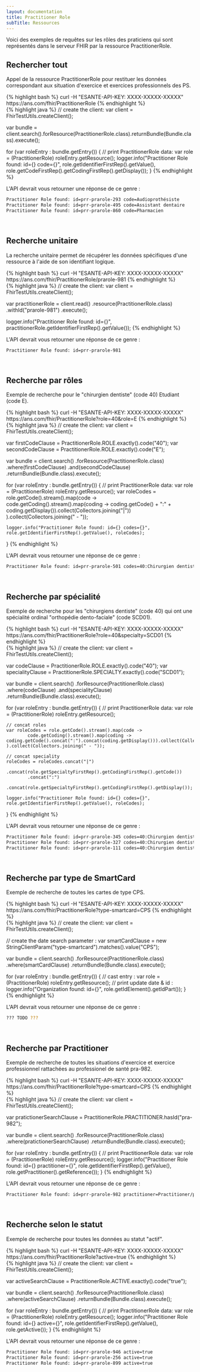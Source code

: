```yaml
---
layout: documentation
title: Practitioner Role
subTitle: Ressources
---
```



Voici des exemples de requêtes sur les rôles des praticiens qui sont représentés dans le serveur FHIR par la ressource PractitionerRole.


## Rechercher tout

Appel de la ressource PractitionerRole pour restituer les données correspondant aux situation d'exercice et exercices professionnels des PS.

<div class="code-sample">
<div class="tab-content" data-name="curl">
{% highlight bash %}
curl -H "ESANTE-API-KEY: XXXX-XXXXX-XXXXX" https://ans.com/fhir/PractitionerRole
{% endhighlight %}
</div>
<div class="tab-content" data-name="java">
{% highlight java %}
// create the client:
var client = FhirTestUtils.createClient();

var bundle = client.search().forResource(PractitionerRole.class).returnBundle(Bundle.class).execute();

for (var roleEntry : bundle.getEntry()) {
// print PractitionerRole data:
var role = (PractitionerRole) roleEntry.getResource();
logger.info("Practitioner Role found: id={} code={}", role.getIdentifierFirstRep().getValue(), role.getCodeFirstRep().getCodingFirstRep().getDisplay());
}
{% endhighlight %}
</div>

</div>

L'API devrait vous retourner une réponse de ce genre :

```bash
Practitioner Role found: id=prr-prarole-293 code=Audioprothésiste
Practitioner Role found: id=prr-prarole-495 code=Assistant dentaire
Practitioner Role found: id=prr-prarole-860 code=Pharmacien
```

<br>

## Recherche unitaire

La recherche unitaire permet de récupérer les données spécifiques d'une ressource à l'aide de son identifiant logique.

<div class="code-sample">
<div class="tab-content" data-name="curl">
{% highlight bash %}
curl -H "ESANTE-API-KEY: XXXX-XXXXX-XXXXX" https://ans.com/fhir/PractitionerRole/prarole-981
{% endhighlight %}
</div>
<div class="tab-content" data-name="java">
{% highlight java %}
// create the client:
var client = FhirTestUtils.createClient();

var practitionerRole = client.read()
.resource(PractitionerRole.class)
.withId("prarole-981")
.execute();

logger.info("Practitioner Role found: id={}", practitionerRole.getIdentifierFirstRep().getValue());
{% endhighlight %}
</div>

</div>

L'API devrait vous retourner une réponse de ce genre :

```bash
Practitioner Role found: id=prr-prarole-981
```

<br>

## Recherche par rôles

Exemple de recherche pour le "chirurgien dentiste" (code 40) Etudiant (code E).

<div class="code-sample">
<div class="tab-content" data-name="curl">
{% highlight bash %}
curl -H "ESANTE-API-KEY: XXXX-XXXXX-XXXXX" https://ans.com/fhir/PractitionerRole?role=40&role=E
{% endhighlight %}
</div>
<div class="tab-content" data-name="java">
{% highlight java %}
// create the client:
var client = FhirTestUtils.createClient();

var firstCodeClause = PractitionerRole.ROLE.exactly().code("40");
var secondCodeClause = PractitionerRole.ROLE.exactly().code("E");

var bundle = client.search()
.forResource(PractitionerRole.class)
.where(firstCodeClause)
.and(secondCodeClause)
.returnBundle(Bundle.class).execute();

for (var roleEntry : bundle.getEntry()) {
// print PractitionerRole data:
var role = (PractitionerRole) roleEntry.getResource();
var roleCodes = role.getCode().stream().map(code ->
code.getCoding().stream().map(coding -> coding.getCode() + ":" + coding.getDisplay()).collect(Collectors.joining("|"))
).collect(Collectors.joining(" - "));

    logger.info("Practitioner Role found: id={} codes={}", role.getIdentifierFirstRep().getValue(), roleCodes);
}
{% endhighlight %}
</div>

</div>

L'API devrait vous retourner une réponse de ce genre :

```bash
Practitioner Role found: id=prr-prarole-501 codes=40:Chirurgien dentiste|E:Etudiant
```

<br>

## Recherche par spécialité

Exemple de recherche pour les "chirurgiens dentiste" (code 40) qui ont une spécialité ordinal "orthopédie dento-faciale" (code SCD01).

<div class="code-sample">
<div class="tab-content" data-name="curl">
{% highlight bash %}
curl -H "ESANTE-API-KEY: XXXX-XXXXX-XXXXX" https://ans.com/fhir/PractitionerRole?role=40&specialty=SCD01
{% endhighlight %}
</div>
<div class="tab-content" data-name="java">
{% highlight java %}
// create the client:
var client = FhirTestUtils.createClient();

var codeClause = PractitionerRole.ROLE.exactly().code("40");
var specialityClause = PractitionerRole.SPECIALTY.exactly().code("SCD01");

var bundle = client.search()
.forResource(PractitionerRole.class)
.where(codeClause)
.and(specialityClause)
.returnBundle(Bundle.class).execute();

for (var roleEntry : bundle.getEntry()) {
    // print PractitionerRole data:
    var role = (PractitionerRole) roleEntry.getResource();
    
    // concat roles
    var roleCodes = role.getCode().stream().map(code ->
            code.getCoding().stream().map(coding -> coding.getCode().concat(":").concat(coding.getDisplay())).collect(Collectors.joining("|"))
    ).collect(Collectors.joining(" - "));
    
    // concat speciality
    roleCodes = roleCodes.concat("|")
            .concat(role.getSpecialtyFirstRep().getCodingFirstRep().getCode())
            .concat(":")
            .concat(role.getSpecialtyFirstRep().getCodingFirstRep().getDisplay());
    
    logger.info("Practitioner Role found: id={} codes={}", role.getIdentifierFirstRep().getValue(), roleCodes);
}
{% endhighlight %}
</div>

</div>

L'API devrait vous retourner une réponse de ce genre :

```bash
Practitioner Role found: id=prr-prarole-345 codes=40:Chirurgien dentiste|M:Militaire|SCD01:Orthopédie dento-faciale
Practitioner Role found: id=prr-prarole-327 codes=40:Chirurgien dentiste|E:Etudiant|SCD01:Orthopédie dento-faciale
Practitioner Role found: id=prr-prarole-111 codes=40:Chirurgien dentiste|C:Civil|SCD01:Orthopédie dento-faciale
```

<br>

## Recherche par type de SmartCard

Exemple de recherche de toutes les cartes de type CPS.

<div class="code-sample">
<div class="tab-content" data-name="curl">
{% highlight bash %}
curl -H "ESANTE-API-KEY: XXXX-XXXXX-XXXXX" https://ans.com/fhir/PractitionerRole?type-smartcard=CPS
{% endhighlight %}
</div>
<div class="tab-content" data-name="java">
{% highlight java %}
// create the client:
var client = FhirTestUtils.createClient();

// create the date search parameter :
var smartCardClause = new StringClientParam("type-smartcard").matches().value("CPS");

var bundle = client.search()
.forResource(PractitionerRole.class)
.where(smartCardClause)
.returnBundle(Bundle.class).execute();

for (var roleEntry : bundle.getEntry()) {
// cast entry :
var role = (PractitionerRole) roleEntry.getResource();
// print update date & id :
logger.info("Organization found: id={}", role.getIdElement().getIdPart());
}
{% endhighlight %}
</div>

</div>

L'API devrait vous retourner une réponse de ce genre :

```bash
??? TODO ???
```

<br>

## Recherche par Practitioner

Exemple de recherche de toutes les situations d'exercice et exercice professionnel rattachées au professionel de santé pra-982.

<div class="code-sample">
<div class="tab-content" data-name="curl">
{% highlight bash %}
curl -H "ESANTE-API-KEY: XXXX-XXXXX-XXXXX" https://ans.com/fhir/PractitionerRole?type-smartcard=CPS
{% endhighlight %}
</div>
<div class="tab-content" data-name="java">
{% highlight java %}
// create the client:
var client = FhirTestUtils.createClient();

var pratictionerSearchClause = PractitionerRole.PRACTITIONER.hasId("pra-982");

var bundle = client.search()
        .forResource(PractitionerRole.class)
        .where(pratictionerSearchClause)
        .returnBundle(Bundle.class).execute();

for (var roleEntry : bundle.getEntry()) {
    // print PractitionerRole data:
    var role = (PractitionerRole) roleEntry.getResource();
    logger.info("Practitioner Role found: id={} practitioner={}", role.getIdentifierFirstRep().getValue(), role.getPractitioner().getReference());
}
{% endhighlight %}
</div>

</div>

L'API devrait vous retourner une réponse de ce genre :

```bash
Practitioner Role found: id=prr-prarole-982 practitioner=Practitioner/pra-982
```

<br>


## Recherche selon le statut

Exemple de recherche pour toutes les données au statut "actif".

<div class="code-sample">
<div class="tab-content" data-name="curl">
{% highlight bash %}
curl -H "ESANTE-API-KEY: XXXX-XXXXX-XXXXX" https://ans.com/fhir/PractitionerRole?active=true
{% endhighlight %}
</div>
<div class="tab-content" data-name="java">
{% highlight java %}
// create the client:
var client = FhirTestUtils.createClient();

var activeSearchClause = PractitionerRole.ACTIVE.exactly().code("true");

var bundle = client.search()
.forResource(PractitionerRole.class)
.where(activeSearchClause)
.returnBundle(Bundle.class).execute();

for (var roleEntry : bundle.getEntry()) {
// print PractitionerRole data:
var role = (PractitionerRole) roleEntry.getResource();
logger.info("Practitioner Role found: id={} active={}", role.getIdentifierFirstRep().getValue(), role.getActive());
}
{% endhighlight %}
</div>

</div>

L'API devrait vous retourner une réponse de ce genre :

```bash
Practitioner Role found: id=prr-prarole-946 active=true
Practitioner Role found: id=prr-prarole-256 active=true
Practitioner Role found: id=prr-prarole-899 active=true
```
